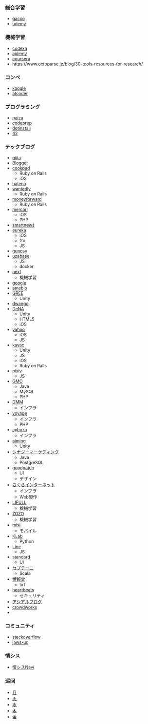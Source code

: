 ### 総合学習
* [gacco](http://gacco.org/about.html)
* [udemy](https://www.udemy.com/jp/)

### 機械学習
* [codexa](https://www.codexa.net/)
* [aidemy](https://aidemy.net/)
* [coursera](https://www.coursera.org/)
* https://www.octoparse.jp/blog/30-tools-resources-for-research/

### コンペ
* [kaggle](https://www.kaggle.com/)
* [atcoder](https://atcoder.jp/?lang=ja)

### プログラミング
* [paiza](https://paiza.jp/works/courses)
* [codeprep](https://codeprep.jp/featured)
* [dotinstall](https://dotinstall.com/)
* [42](https://42tokyo.jp/)

### テックブログ
* [qiita](https://blog.qiita.com/)
* [Blogger](https://www.blogger.com/)
* [cookpad](http://techlife.cookpad.com/)
    + Ruby on Rails
    + iOS
* [hatena](http://developer.hatenastaff.com/)
* [wantedly](https://www.wantedly.com/feed/s/wantedly_engineers)
    + Ruby on Rails
* [moneyforward](https://moneyforward.com/engineers_blog/)
    + Ruby on Rails
* [mercari](https://tech.mercari.com/)
    + iOS
    + PHP
* [smartnews](http://developer.smartnews.com/blog/)
* [eureka](https://developers.eure.jp/)
    + iOS
    + Go
    + JS
* [gunosy](https://gunosy.github.io/)
* [uzabase](http://tech.uzabase.com/)
    + JS
    + docker
* [next](http://nextdeveloper.hatenablog.com/)
    + 機械学習
* [google](https://googledevjp.blogspot.jp/)
* [ameblo](http://ameblo.jp/principia-ca/)
* [GREE](http://labs.gree.jp/blog/)
    + Unity
* [dwango](http://ch.nicovideo.jp/dwango-engineer/blomaga)
* [DeNA](http://developers.mobage.jp/blog/)
    + Unity
    + HTML5
    + iOS
* [yahoo](http://techblog.yahoo.co.jp/)
    + iOS
    + JS
* [kayac](http://tech.kayac.com/)
    + Unity
    + JS
    + iOS
    + Ruby on Rails
* [pixiv](http://inside.pixiv.net/)
    + JS
* [GMO](https://blog.gmo.media/)
    + Java
    + MySQL
    + PHP
* [DMM](http://tsuchinoko.dmmlabs.com/)
    + インフラ
* [voyage](http://techlog.voyagegroup.com/)
    + インフラ
    + PHP
* [cybozu](http://blog.cybozu.io/)
    + インフラ
* [aiming](http://developer.aiming-inc.com/)
    + Unity
* [シナジーマーケティング](http://www.techscore.com/blog/)
    + Java
    + PostgreSQL
* [goodpatch](http://memo.goodpatch.co/)
    + UI
    + デザイン
* [さくらインターネット](https://knowledge.sakura.ad.jp/)
    + インフラ
    + Web製作
* [LIFULL](https://www.lifull.blog/)
    + 機械学習
* [ZOZO](https://techblog.zozo.com/)
    + 機械学習
* [mixi](https://medium.com/mixi-developers)
    + モバイル
* [KLab](http://dsas.blog.klab.org/)
    + Python
* [Line](https://engineering.linecorp.com/ja/blog/)
    + JS
* [standard](http://www.standardinc.jp/reflection/)
    + UI
* [セプテーニ](http://labs.septeni.co.jp/)
    + Scala
* [博報堂](http://hackist.jp/)
    + IoT
* [heartbeats](https://heartbeats.jp/hbblog/)
    + セキュリティ
* [アシアルブログ](http://blog.asial.co.jp/)
* [crowdworks](http://engineer.crowdworks.jp/)
* []()

### コミュニティ
* [stackoverflow](https://ja.stackoverflow.com/)
* [jaws-ug](https://jawsdays2019.jaws-ug.jp/timetable/)

### 情シス
* [情シスNavi](https://josys-navi.hiblead.co.jp/)

### 巡回
* [月](https://monoist.atmarkit.co.jp/)
* [火](https://dev.classmethod.jp/)
* [水](https://thinkit.co.jp/)
* [木](https://jp.techcrunch.com/)
* [金](https://techtarget.itmedia.co.jp/)
